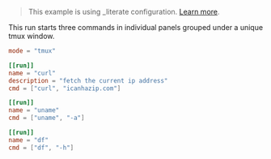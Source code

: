 > This example is using _literate configuration. [Learn more](../../user-guide/runfile.md#literate-runfiles).

This run starts three commands in individual panels grouped under a unique tmux window.

```toml
mode = "tmux"

[[run]]
name = "curl"
description = "fetch the current ip address"
cmd = ["curl", "icanhazip.com"]

[[run]]
name = "uname"
cmd = ["uname", "-a"]

[[run]]
name = "df"
cmd = ["df", "-h"]
```
